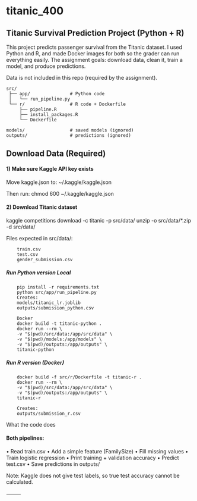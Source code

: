 # titanic_400
## Titanic Survival Prediction Project (Python + R)

This project predicts passenger survival from the Titanic dataset.
I used Python and R, and made Docker images for both so the grader can run everything easily.
The assignment goals: download data, clean it, train a model, and produce predictions.

Data is not included in this repo (required by the assignment).

```text
src/
 ├── app/               # Python code
 │   └── run_pipeline.py
 └── r/                 # R code + Dockerfile
     ├── pipeline.R
     ├── install_packages.R
     └── Dockerfile

models/                 # saved models (ignored)
outputs/                # predictions (ignored)
```

## Download Data (Required)

#### 1) Make sure Kaggle API key exists

Move kaggle.json to: ~/.kaggle/kaggle.json

Then run: chmod 600 ~/.kaggle/kaggle.json

#### 2) Download Titanic dataset

kaggle competitions download -c titanic -p src/data/
unzip -o src/data/*.zip -d src/data/

Files expected in src/data/:
```text
    train.csv
    test.csv
    gender_submission.csv
```

##### Run Python version  Local
```text
    pip install -r requirements.txt
    python src/app/run_pipeline.py
    Creates:
    models/titanic_lr.joblib
    outputs/submission_python.csv

    Docker
    docker build -t titanic-python .
    docker run --rm \
    -v "$(pwd)/src/data:/app/src/data" \
    -v "$(pwd)/models:/app/models" \
    -v "$(pwd)/outputs:/app/outputs" \
    titanic-python
```


##### Run R version (Docker)
```text
    docker build -f src/r/Dockerfile -t titanic-r .
    docker run --rm \
    -v "$(pwd)/src/data:/app/src/data" \
    -v "$(pwd)/outputs:/app/outputs" \
    titanic-r

    Creates:
    outputs/submission_r.csv
```
    
What the code does

#### Both pipelines:
•	Read train.csv
•	Add a simple feature (FamilySize)
•	Fill missing values
•	Train logistic regression
•	Print training + validation accuracy
•	Predict test.csv
•	Save predictions in outputs/

Note: Kaggle does not give test labels, so true test accuracy cannot be calculated.

⸻



